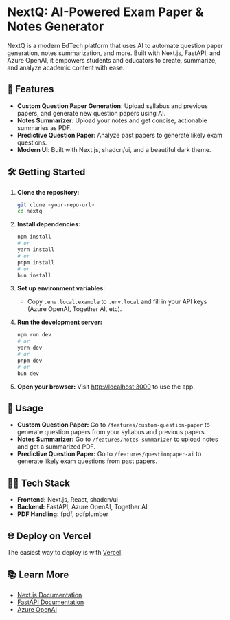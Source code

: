 # NextQ: AI-Powered Exam Paper & Notes Generator

NextQ is a modern EdTech platform that uses AI to automate question paper generation, notes summarization, and more. Built with Next.js, FastAPI, and Azure OpenAI, it empowers students and educators to create, summarize, and analyze academic content with ease.

## 🚀 Features
- **Custom Question Paper Generation**: Upload syllabus and previous papers, and generate new question papers using AI.
- **Notes Summarizer**: Upload your notes and get concise, actionable summaries as PDF.
- **Predictive Question Paper**: Analyze past papers to generate likely exam questions.
- **Modern UI**: Built with Next.js, shadcn/ui, and a beautiful dark theme.

## 🛠️ Getting Started

1. **Clone the repository:**
   ```bash
   git clone <your-repo-url>
   cd nextq
   ```
2. **Install dependencies:**
   ```bash
   npm install
   # or
   yarn install
   # or
   pnpm install
   # or
   bun install
   ```
3. **Set up environment variables:**
   - Copy `.env.local.example` to `.env.local` and fill in your API keys (Azure OpenAI, Together AI, etc).

4. **Run the development server:**
   ```bash
   npm run dev
   # or
   yarn dev
   # or
   pnpm dev
   # or
   bun dev
   ```

5. **Open your browser:**
   Visit [http://localhost:3000](http://localhost:3000) to use the app.

## 📝 Usage
- **Custom Question Paper:** Go to `/features/custom-question-paper` to generate question papers from your syllabus and previous papers.
- **Notes Summarizer:** Go to `/features/notes-summarizer` to upload notes and get a summarized PDF.
- **Predictive Question Paper:** Go to `/features/questionpaper-ai` to generate likely exam questions from past papers.

## 🧑‍💻 Tech Stack
- **Frontend:** Next.js, React, shadcn/ui
- **Backend:** FastAPI, Azure OpenAI, Together AI
- **PDF Handling:** fpdf, pdfplumber

## 🌐 Deploy on Vercel
The easiest way to deploy is with [Vercel](https://vercel.com/new?utm_medium=default-template&filter=next.js&utm_source=create-next-app&utm_campaign=create-next-app-readme).

## 📚 Learn More
- [Next.js Documentation](https://nextjs.org/docs)
- [FastAPI Documentation](https://fastapi.tiangolo.com/)
- [Azure OpenAI](https://learn.microsoft.com/en-us/azure/cognitive-services/openai/)
